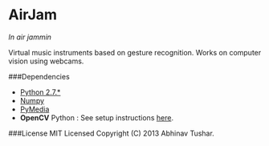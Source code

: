 AirJam
===
*In air jammin*

Virtual music instruments based on gesture recognition. Works on computer vision using webcams.

###Dependencies
* [Python 2.7.*](http://www.python.org)
* [Numpy](http://www.numpy.org)
* [PyMedia]()
* **OpenCV** Python : See setup instructions [here](https://opencv-python-tutroals.readthedocs.org/en/latest/py_tutorials/py_setup/py_table_of_contents_setup/py_table_of_contents_setup.html#table-of-content-setup).

###License
MIT Licensed
Copyright (C) 2013 Abhinav Tushar.